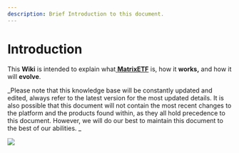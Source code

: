 ```yaml
---
description: Brief Introduction to this document.
---
```


# Introduction

This **Wiki** is intended to explain what[ **MatrixETF**](https://www.matrixetf.finance) is, how it **works,** and how it will **evolve**.&#x20;



_Please note that this knowledge base will be constantly updated and edited, always refer to the latest version for the most updated details. It is also possible that this document will not contain the most recent changes to the platform and the products found within, as they all hold precedence to this document. However, we will do our best to maintain this document to the best of our abilities. _

![](.gitbook/assets/E\_d-J1vVUAc1JHu.jpeg)
